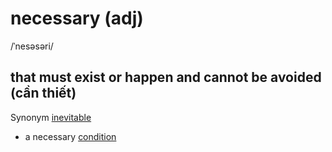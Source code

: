 # necessary (adj)

/ˈnesəsəri/

## that must exist or happen and cannot be avoided (cần thiết)

Synonym [inevitable](../i/inevitable-adj.md#that-you-cannot-avoid-or-prevent)

- a necessary [condition](../c/condition-n.md#a-situation-that-must-exist-in-order-for-something-else-to-happen-điều-kiện)